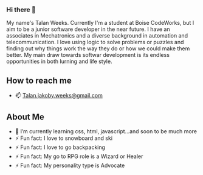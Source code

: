 ### Hi there 👋

My name's Talan Weeks. Currently I'm a student at Boise CodeWorks, but I aim to be a junior software developer in the near future. I have an associates in Mechatronics and a diverse background in automation and telecommunication. I love using logic to solve problems or puzzles and finding out why things work the way they do or how we could make them better. My main draw towards softwar development is its endless opportunities in both lurning and life style.

## How to reach me

* 📫 Talan.jakoby.weeks@gmail.com

## About Me

* 🌱 I’m currently learning css, html, javascript...and soon to be much more
* ⚡ Fun fact: I love to snowboard and ski
* ⚡ Fun fact: I love to go backpacking
* ⚡ Fun fact: My go to RPG role is a Wizard or Healer
* ⚡ Fun fact: My personality type is Advocate
